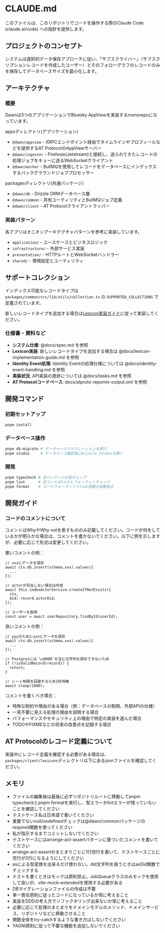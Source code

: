 # CLAUDE.md

このファイルは、このリポジトリでコードを操作する際のClaude Code (claude.ai/code) への指針を提供します。

## プロジェクトのコンセプト

システムは選択的データ保存アプローチに従い、「サブスクライバー」（サブスクリプションレコードを作成したユーザー）とそのフォローグラフのレコードのみを保存してデータベースサイズを最小化します。

## アーキテクチャ

### 概要

Dawnは3つのアプリケーションでBluesky AppViewを実装するmonorepoになっています。

appsディレクトリ(アプリケーション)

- `@dawn/appview` - XRPCエンドポイント経由でタイムラインやプロフィールなどを提供するAT ProtocolのAppViewサーバー
- `@dawn/ingester` - Firehose(Jetstream)と接続し、送られてきたレコードの処理ジョブをキューに送るWebSocketクライアント
- `@dawn/worker` - BullMQを使用してレコードをデータベースにインデックスするバックグラウンドジョブプロセッサー

packagesディレクトリ(共通パッケージ)

- `@dawn/db` - Drizzle ORMデータベース層
- `@dawn/common` - 共有ユーティリティとBullMQジョブ定義
- `@dawn/client` - AT Protocolクライアントラッパー

### 実装パターン

各アプリはオニオンアーキテクチャパターンを参考に実装しています。

- `application/` - ユースケースとビジネスロジック
- `infrastructure/` - 外部サービス実装
- `presentation/` - HTTPルートとWebSocketハンドラー
- `shared/` - 環境設定とユーティリティ

## サポートコレクション

インデックス可能なレコードタイプは `packages/common/src/lib/utils/collection.ts` の `SUPPORTED_COLLECTIONS` で定義されています。

新しいレコードタイプを追加する場合は[Lexicon実装ガイド](docs/lexicon-implementation-guide.md)に従って実装してください。

### 仕様書・資料など

- **システム仕様**: @docs/spec.md を参照
- **Lexicon実装**: 新しいレコードタイプを追加する場合は @docs/lexicon-implementation-guide.md を参照
- **Identity Event処理**: Identity Eventの処理仕様については @docs/identity-event-handling.md を参照
- **実装状況**: API実装の進捗については @docs/tasks.md を参照
- **AT Protocolコードベース**: docs/atproto-repomix-output.xml を参照

## 開発コマンド

### 初期セットアップ

```bash
pnpm install
```

### データベース操作

```bash
pnpm db:migrate # データベースマイグレーションを実行
pnpm studio     # データベース確認用にDrizzle Studioを開く
```

### 開発

```bash
pnpm typecheck # 全パッケージの型チェック
pnpm lint      # 全コードのlintとフォーマットチェック
pnpm format    # コードフォーマットとlint問題の自動修正
```

## 開発ガイド

### コードのコメントについて

コメントはWhyやWhy notを表すもののみ記載してください。コードが何をしているかが明らかな場合は、コメントを書かないでください。以下に例を示しますが、必要に応じて形式は変更してください。

悪いコメントの例：

```
// xxxにデータを保存
await ctx.db.insert(schema.xxx).values({
  ...
});

// actorが存在しない場合は作成
await this.indexActorService.createIfNotExists({
  ctx,
  did: record.actorDid,
});

// ユーザーを取得
const user = await userRepository.findById(userId);
```

良いコメントの例：

```
// yyyのためにxxxにデータを保存
await ctx.db.insert(schema.xxx).values({
  ...
});

// Postgresには`\u0000`を含む文字列を保存できないため
if (!isValidRecord(record)) {
  return;
}

// レート制限を回避するため1秒待機
await sleep(1000);
```

コメントを書くべき場合：

- 特殊な制約や理由がある場合（例：データベースの制限、外部APIの仕様）
- 一見不要に見える処理の理由を説明する場合
- パフォーマンスやセキュリティ上の理由で特定の実装を選んだ場合
- TODOやFIXMEなどの将来の改善点を記録する場合

## AT Protocolのレコード定義について

実装中にレコード定義を確認する必要がある場合は、`packages/client/lexicons`ディレクトリ以下にあるjsonファイルを確認してください。

## メモリ

- ファイルの編集後は最後に必ずリポジトリルートに移動してpnpm typecheckとpnpm formatを実行し、型エラーかlintエラーが残っていないことを確認してください
- テストケース名は日本語で書いてください
- 重要でないnull/undefinedチェックは@dawn/commonパッケージのrequired関数を使ってください
- 私が指示するまでコミットしないでください
- テストケースにはarrange-act-assertパターンに基づいたコメントを書いてください
- arrange-act-assertのまとまりごとに1行空行を書いて、テストケースごとに空行が2行になるようにしてください
- asによる型変換を出来るだけ使わない。did文字列を扱うときはasDid関数でチェックする
- テストを書くときはモックは原則禁止。JobQueueクラスのみモックを使用して良いが、vite-mock-extendedを使用する必要がある
- DBマイグレーションファイルの作成は不要
- 単一責任原則に従ったコードになっているか常に考えること
- 実装をDDDの考え方でリファクタリング出来ないか常に考えること
- 必要に応じて処理のまとまりをドメインモデルのメソッド、ドメインサービス、リポジトリなどに移動させること
- 関数全体をtry-catchするような書き方はしないでください
- YAGNI原則に従って不要な機能を追加しないでください
